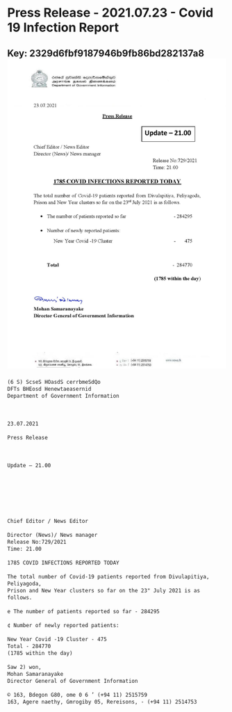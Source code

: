# Press Release - 2021.07.23 - Covid 19 Infection Report 
Key: 2329d6fbf9187946b9fb86bd282137a8 
![img](img/2329d6fbf9187946b9fb86bd282137a8.jpg)
---
```
(6 S) ScseS HOasdS cerrbmeSdQo
DFTs BHEosd Henewtaeasernid
Department of Government Information

 

23.07.2021

Press Release

 

Update — 21.00

 

 

 

Chief Editor / News Editor

Director (News)/ News manager
Release No:729/2021
Time: 21.00

1785 COVID INFECTIONS REPORTED TODAY

The total number of Covid-19 patients reported from Divulapitiya, Peliyagoda,
Prison and New Year clusters so far on the 23" July 2021 is as follows.

e The number of patients reported so far - 284295

¢ Number of newly reported patients:

New Year Covid -19 Cluster - 475
Total - 284770
(1785 within the day)

Saw 2) won,
Mohan Samaranayake
Director General of Government Information

© 163, Bdegon G80, ome 0 6 ’ (+94 11) 2515759
163, Agere naethy, Gmrogiby 05, Rereisons, - (+94 11) 2514753

 

```
